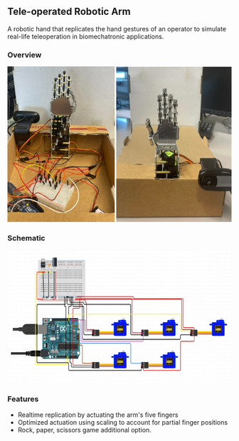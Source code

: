 ## Tele-operated Robotic Arm
A robotic hand that replicates the hand gestures of an operator to simulate real-life teleoperation in biomechatronic applications.

### Overview
<img src="https://github.com/eliseghanem/teleoperated-robotic-arm/blob/master/System.png" width="600" height="350" />


### Schematic
<img src="https://github.com/eliseghanem/teleoperated-robotic-arm/blob/master/Circuit.PNG" width="600" height="300" />


### Features
- Realtime replication by actuating the arm's five fingers<br>
- Optimized actuation using scaling to account for partial finger positions<br>
- Rock, paper, scissors game additional option.</br>
